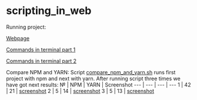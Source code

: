 # scripting_in_web
Running project: 

[Webpage](https://github.com/MariiaMohylska/scripting_in_web/blob/main/run_project_with_npm_browser.png)

[Commands in terminal part 1](https://github.com/MariiaMohylska/scripting_in_web/blob/main/run_project_with_npm_terminal_1.png)

[Commands in terminal part 2](https://github.com/MariiaMohylska/scripting_in_web/blob/main/run_project_with_npm_terminal_2.png)

Compare NPM and YARN:
Script [compare_npm_and_yarn.sh](https://github.com/MariiaMohylska/scripting_in_web/blob/main/compare_npm_and_yarn.sh) runs first project with npm and next with yarn. 
After running script three times we have got next results:
№ | NPM | YARN | Screenshot
--- | --- | --- | ---
1 | 42 | 21 | [screenshot](https://github.com/MariiaMohylska/scripting_in_web/blob/main/first%20run%20(first%20npm%20second%20yarm).png)
2 | 5 | 14 | [screenshot](https://github.com/MariiaMohylska/scripting_in_web/blob/main/second%20run%20(first%20npm%20second%20yarm).png)
3 | 5 | 13 | [screenshot](https://github.com/MariiaMohylska/scripting_in_web/blob/main/third%20run%20(first%20npm%20second%20yarm).png)

